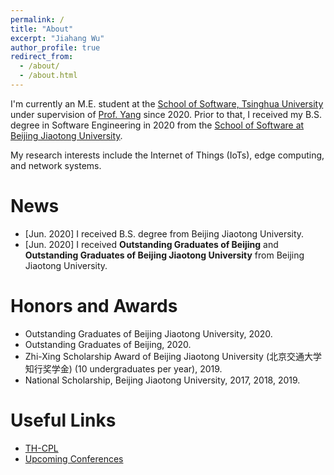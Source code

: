 ```yaml
---
permalink: /
title: "About"
excerpt: "Jiahang Wu"
author_profile: true
redirect_from: 
  - /about/
  - /about.html
---
```


I'm currently an M.E. student at the [School of Software, Tsinghua University](http://www.thss.tsinghua.edu.cn/) under supervision of [Prof. Yang](http://tns.thss.tsinghua.edu.cn/~yangzheng/) since 2020. Prior to that, I received my B.S. degree in Software Engineering in 2020 from the [School of Software at Beijing Jiaotong University](http://sse.bjtu.edu.cn/cms/).  
  
My research interests include the Internet of Things (IoTs), edge computing, and network systems.

News
======
- [Jun. 2020] I received B.S. degree from Beijing Jiaotong University.
- [Jun. 2020] I received **Outstanding Graduates of Beijing** and **Outstanding Graduates of  Beijing Jiaotong University** from Beijing Jiaotong University.

Honors and Awards
======
- Outstanding Graduates of  Beijing Jiaotong University, 2020.
- Outstanding Graduates of Beijing, 2020.
- Zhi-Xing Scholarship Award of Beijing Jiaotong University (北京交通大学知行奖学金) (10 undergraduates per year), 2019.
- National Scholarship, Beijing Jiaotong University, 2017, 2018, 2019.

Useful Links
======
- [TH-CPL](https://github.com/bugaosuni59/TH-CPL)
- [Upcoming Conferences](http://ct.cswu.me/)
